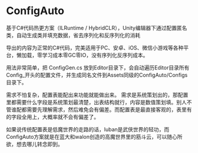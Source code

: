 # ConfigAuto
基于C#代码热更方案（ILRuntime / HybridCLR），Unity编辑器下通过配置匿名类，自动生成类并填充数据，省去序列化和反序列化的消耗

导出的内容为正常的C#代码，完美适用于PC、安卓、iOS、微信小游戏等各种平台，懒加载，零学习成本零GC零IO，没有序列化反序列成本。

用法非常简单，把 ConfigGen.cs 放到Editor目录下，会自动遍历Editor目录所有Config_开头的配置文件，并生成同名文件到Assets同级的ConfigAuto/Configs目录下。

需求不怕复杂，配置表能配出来功能就能做出来。
需求是系统策划出的，那配置里都需要什么字段是系统策划最清楚，出表结构就行，内容是数值策划填。别人不管谁配都需要先理解需求，然后难免会有偏差。而配置表是最直接客观的，表里有的字段全用上，大概率就不会有偏差了。

如果说传统配置表是低魔世界的走路的话，luban是武侠世界的轻功，而ConfigAuto方案就是在蓝大和walon创造的高魔世界里的筋斗云，可以随心所欲，想去哪儿转念即到。
